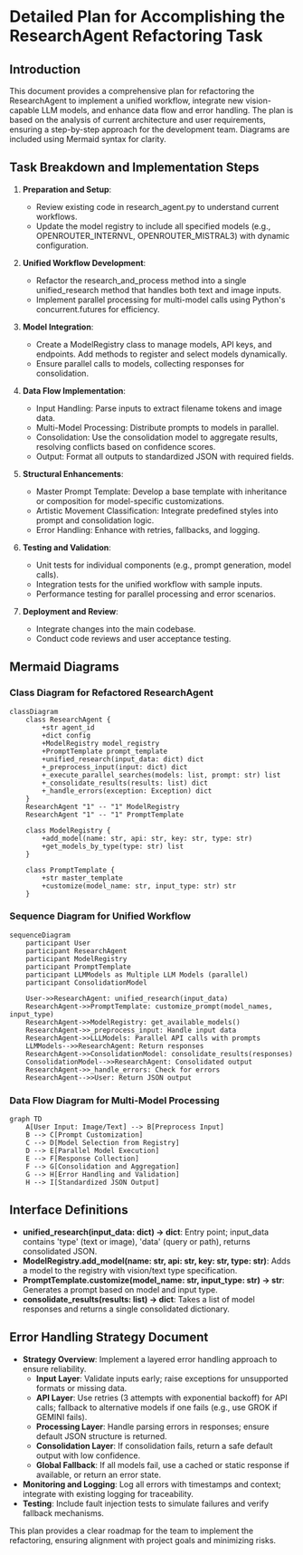 # Detailed Plan for Accomplishing the ResearchAgent Refactoring Task

## Introduction
This document provides a comprehensive plan for refactoring the ResearchAgent to implement a unified workflow, integrate new vision-capable LLM models, and enhance data flow and error handling. The plan is based on the analysis of current architecture and user requirements, ensuring a step-by-step approach for the development team. Diagrams are included using Mermaid syntax for clarity.

## Task Breakdown and Implementation Steps
1. **Preparation and Setup**:
   - Review existing code in research_agent.py to understand current workflows.
   - Update the model registry to include all specified models (e.g., OPENROUTER_INTERNVL, OPENROUTER_MISTRAL3) with dynamic configuration.

2. **Unified Workflow Development**:
   - Refactor the research_and_process method into a single unified_research method that handles both text and image inputs.
   - Implement parallel processing for multi-model calls using Python's concurrent.futures for efficiency.

3. **Model Integration**:
   - Create a ModelRegistry class to manage models, API keys, and endpoints. Add methods to register and select models dynamically.
   - Ensure parallel calls to models, collecting responses for consolidation.

4. **Data Flow Implementation**:
   - Input Handling: Parse inputs to extract filename tokens and image data.
   - Multi-Model Processing: Distribute prompts to models in parallel.
   - Consolidation: Use the consolidation model to aggregate results, resolving conflicts based on confidence scores.
   - Output: Format all outputs to standardized JSON with required fields.

5. **Structural Enhancements**:
   - Master Prompt Template: Develop a base template with inheritance or composition for model-specific customizations.
   - Artistic Movement Classification: Integrate predefined styles into prompt and consolidation logic.
   - Error Handling: Enhance with retries, fallbacks, and logging.

6. **Testing and Validation**:
   - Unit tests for individual components (e.g., prompt generation, model calls).
   - Integration tests for the unified workflow with sample inputs.
   - Performance testing for parallel processing and error scenarios.

7. **Deployment and Review**:
   - Integrate changes into the main codebase.
   - Conduct code reviews and user acceptance testing.

## Mermaid Diagrams
### Class Diagram for Refactored ResearchAgent
```mermaid
classDiagram
    class ResearchAgent {
        +str agent_id
        +dict config
        +ModelRegistry model_registry
        +PromptTemplate prompt_template
        +unified_research(input_data: dict) dict
        +_preprocess_input(input: dict) dict
        +_execute_parallel_searches(models: list, prompt: str) list
        +_consolidate_results(results: list) dict
        +_handle_errors(exception: Exception) dict
    }
    ResearchAgent "1" -- "1" ModelRegistry
    ResearchAgent "1" -- "1" PromptTemplate

    class ModelRegistry {
        +add_model(name: str, api: str, key: str, type: str)
        +get_models_by_type(type: str) list
    }

    class PromptTemplate {
        +str master_template
        +customize(model_name: str, input_type: str) str
    }
```

### Sequence Diagram for Unified Workflow
```mermaid
sequenceDiagram
    participant User
    participant ResearchAgent
    participant ModelRegistry
    participant PromptTemplate
    participant LLMModels as Multiple LLM Models (parallel)
    participant ConsolidationModel

    User->>ResearchAgent: unified_research(input_data)
    ResearchAgent->>PromptTemplate: customize_prompt(model_names, input_type)
    ResearchAgent->>ModelRegistry: get_available_models()
    ResearchAgent->>_preprocess_input: Handle input data
    ResearchAgent->>LLLModels: Parallel API calls with prompts
    LLMModels-->>ResearchAgent: Return responses
    ResearchAgent->>ConsolidationModel: consolidate_results(responses)
    ConsolidationModel-->>ResearchAgent: Consolidated output
    ResearchAgent->>_handle_errors: Check for errors
    ResearchAgent-->>User: Return JSON output
```

### Data Flow Diagram for Multi-Model Processing
```mermaid
graph TD
    A[User Input: Image/Text] --> B[Preprocess Input]
    B --> C[Prompt Customization]
    C --> D[Model Selection from Registry]
    D --> E[Parallel Model Execution]
    E --> F[Response Collection]
    F --> G[Consolidation and Aggregation]
    G --> H[Error Handling and Validation]
    H --> I[Standardized JSON Output]
```

## Interface Definitions
- **unified_research(input_data: dict) -> dict**: Entry point; input_data contains 'type' (text or image), 'data' (query or path), returns consolidated JSON.
- **ModelRegistry.add_model(name: str, api: str, key: str, type: str)**: Adds a model to the registry with vision/text type specification.
- **PromptTemplate.customize(model_name: str, input_type: str) -> str**: Generates a prompt based on model and input type.
- **consolidate_results(results: list) -> dict**: Takes a list of model responses and returns a single consolidated dictionary.

## Error Handling Strategy Document
- **Strategy Overview**: Implement a layered error handling approach to ensure reliability.
  - **Input Layer**: Validate inputs early; raise exceptions for unsupported formats or missing data.
  - **API Layer**: Use retries (3 attempts with exponential backoff) for API calls; fallback to alternative models if one fails (e.g., use GROK if GEMINI fails).
  - **Processing Layer**: Handle parsing errors in responses; ensure default JSON structure is returned.
  - **Consolidation Layer**: If consolidation fails, return a safe default output with low confidence.
  - **Global Fallback**: If all models fail, use a cached or static response if available, or return an error state.
- **Monitoring and Logging**: Log all errors with timestamps and context; integrate with existing logging for traceability.
- **Testing**: Include fault injection tests to simulate failures and verify fallback mechanisms.

This plan provides a clear roadmap for the team to implement the refactoring, ensuring alignment with project goals and minimizing risks.
